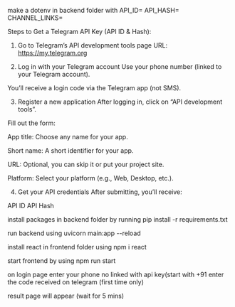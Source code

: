 make a dotenv in backend folder with 
API_ID=
API_HASH=
CHANNEL_LINKS=

Steps to Get a Telegram API Key (API ID & Hash):
1. Go to Telegram’s API development tools page
URL: https://my.telegram.org

2. Log in with your Telegram account
Use your phone number (linked to your Telegram account).

You’ll receive a login code via the Telegram app (not SMS).

3. Register a new application
After logging in, click on “API development tools”.

Fill out the form:

App title: Choose any name for your app.

Short name: A short identifier for your app.

URL: Optional, you can skip it or put your project site.

Platform: Select your platform (e.g., Web, Desktop, etc.).

4. Get your API credentials
After submitting, you’ll receive:

API ID
API Hash


install packages in backend folder by running 
pip install -r requirements.txt

run backend using 
uvicorn main:app --reload

install react in frontend folder using
npm i react

start frontend by using
npm run start

on login page enter your phone no linked with api key(start with +91
enter the code received on telegram (first time only)

result page will appear (wait for 5 mins)
